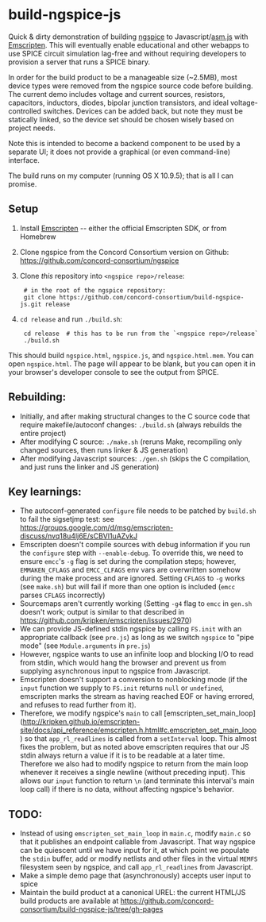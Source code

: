 # build-ngspice-js

Quick &amp; dirty demonstration of building [ngspice](http://sourceforge.net/projects/ngspice/) to Javascript/[asm.js](http://asmjs.org/spec/latest/) with [Emscripten](http://emscripten.org/). This will eventually enable educational and other webapps to use SPICE circuit simulation lag-free and without requiring developers to provision a server that runs a SPICE binary.

In order for the build product to be a manageable size (~2.5MB), most device types were removed from the ngspice source code before building. The current demo includes voltage and current sources, resistors, capacitors, inductors, diodes, bipolar junction transistors, and ideal voltage-controlled switches. Devices can be added back, but note they must be statically linked, so the device set should be chosen wisely based on project needs.

Note this is intended to become a backend component to be used by a separate UI; it does not provide a graphical (or even command-line) interface.

The build runs on my computer (running OS X 10.9.5); that is all I can promise.

## Setup

1. Install [Emscripten](http://emscripten.org/) -- either the official Emscripten SDK, or from Homebrew
2. Clone ngspice from the Concord Consortium version on Github: https://github.com/concord-consortium/ngspice
3. Clone *this* repository into `<ngspice repo>/release`:

        # in the root of the ngspice repository:
        git clone https://github.com/concord-consortium/build-ngspice-js.git release

4. `cd release` and run `./build.sh`:

        cd release  # this has to be run from the `<ngspice repo>/release`
        ./build.sh

This should build `ngspice.html`, `ngspice.js`, and `ngspice.html.mem`. You can open `ngspice.html`. The page will appear to be blank, but you can open it in your browser's developer console to see the output from SPICE.

## Rebuilding:

* Initially, and after making structural changes to the C source code that require makefile/autoconf changes: `./build.sh` (always rebuilds the entire project)
* After modifying C source: `./make.sh` (reruns Make, recompiling only changed sources, then runs linker & JS generation)
* After modifying Javascript sources: `./gen.sh` (skips the C compilation, and just runs the linker and JS generation)

## Key learnings:

* The autoconf-generated `configure` file needs to be patched by `build.sh` to fail the sigsetjmp test: see  https://groups.google.com/d/msg/emscripten-discuss/nvq18u4lj6E/sCBVl1uAZvkJ
* Emscripten doesn't compile sources with debug information if you run the `configure` step with `--enable-debug`. To override this, we need to ensure `emcc`'s `-g` flag is set during the compilation steps; however, `EMMAKEN_CFLAGS` and `EMCC_CLFAGS` env vars are overwritten somehow during the make process and are ignored. Setting `CFLAGS` to `-g` works (see `make.sh`) but will fail if more than one option is included (`emcc` parses `CFLAGS` incorrectly)
* Sourcemaps aren't currently working (Setting `-g4` flag to `emcc` in `gen.sh` doesn't work; output is similar to that described in https://github.com/kripken/emscripten/issues/2970)
* We can provide JS-defined stdin ngspice by calling `FS.init` with an appropriate callback (see `pre.js`) as long as we switch `ngspice` to "pipe mode" (see `Module.arguments` in `pre.js`)
* However, ngspice wants to use an infinite loop and blocking I/O to read from stdin, which would hang the browser and prevent us from supplying asynchronous input to ngspice from Javascript.
* Emscripten doesn't support a conversion to nonblocking mode (if the `input` function we supply to `FS.init` returns `null` or `undefined`, emscripten marks the stream as having reached EOF or having errored, and refuses to read further from it). 
* Therefore, we modify ngspice's `main` to call [emscripten_set_main_loop] (http://kripken.github.io/emscripten-site/docs/api_reference/emscripten.h.html#c.emscripten_set_main_loop) so that `app_rl_readlines` is called from a `setInterval` loop. This almost fixes the problem, but as noted above emscripten requires that our JS stdin always return a value if it is to be readable at  a later time. Therefore we also had to modify ngspice to return from the main loop whenever it receives a single newline (without preceding input). This allows our `input` function to return `\n` (and terminate this interval's main loop call) if there is no data, without affecting ngspice's behavior.

## TODO:

* Instead of using `emscripten_set_main_loop` in `main.c`, modify `main.c` so that it publishes an endpoint callable from Javascript. That way ngspice can be quiescent until we have input for it, at which point we populate the `stdin` buffer, add or modify netlists and other files in the virtual `MEMFS` filesystem seen by ngspice, and call `app_rl_readlines` from Javascript.
* Make a simple demo page that (asynchronously) accepts user input to spice
* Maintain the build product at a canonical UREL: the current HTML/JS build products are available at https://github.com/concord-consortium/build-ngspice-js/tree/gh-pages
 
